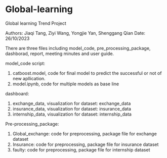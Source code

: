 # Global-learning
Global learning Trend Project 

Authors: Jiaqi Tang, Ziyi Wang, Yongjie Yan, Shenggang Qian
Date: 26/10/2023

There are three files including model_code, pre_processing_package, dashborad, report, meeting minutes and user guide.

model_code script: 
1. catboost.model, code for final model to predict the successful or not of new apllication. 
2. model.ipynb, code for multiple models as base line
                   
dashboard:
1. exchange_data, visualization for dataset: exchange_data 
2. insurance_data, visualization for dataset: insurance_data 
3. internship_data, visualization for dataset: internship_data 

Pre-processing_package: 
1. Global_exchange: code for preprocessing, package file for exchange dataset 
2. Insurance: code for preprocessing, package file for insurance dataset 
3. faulty: code for preprocessing, package file for internship dataset

